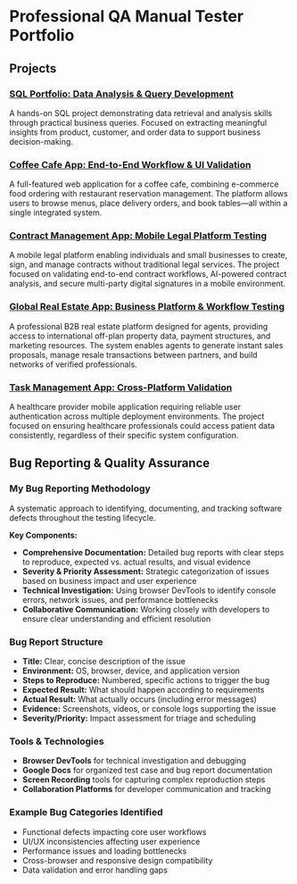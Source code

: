 # Professional QA Manual Tester Portfolio

## Projects

### [SQL Portfolio: Data Analysis & Query Development](https://github.com/Kathy-Davis/sql-portfolio-analysis)
A hands-on SQL project demonstrating data retrieval and analysis skills through practical business queries. Focused on extracting meaningful insights from product, customer, and order data to support business decision-making.

### [Coffee Cafe App: End-to-End Workflow & UI Validation](coffee-cafe-app-testing)
A full-featured web application for a coffee cafe, combining e-commerce food ordering with restaurant reservation management. The platform allows users to browse menus, place delivery orders, and book tables—all within a single integrated system.

### [Contract Management App: Mobile Legal Platform Testing](contract-management-app-testing)
A mobile legal platform enabling individuals and small businesses to create, sign, and manage contracts without traditional legal services. The project focused on validating end-to-end contract workflows, AI-powered contract analysis, and secure multi-party digital signatures in a mobile environment.

### [Global Real Estate App: Business Platform & Workflow Testing](global-real-estate-app-testing)
A professional B2B real estate platform designed for agents, providing access to international off-plan property data, payment structures, and marketing resources. The system enables agents to generate instant sales proposals, manage resale transactions between partners, and build networks of verified professionals.

### [Task Management App: Cross-Platform Validation](task-management-app-testing)
A healthcare provider mobile application requiring reliable user authentication across multiple deployment environments. The project focused on ensuring healthcare professionals could access patient data consistently, regardless of their specific system configuration.

## Bug Reporting & Quality Assurance

### My Bug Reporting Methodology
A systematic approach to identifying, documenting, and tracking software defects throughout the testing lifecycle.

**Key Components:**
- **Comprehensive Documentation:** Detailed bug reports with clear steps to reproduce, expected vs. actual results, and visual evidence
- **Severity & Priority Assessment:** Strategic categorization of issues based on business impact and user experience
- **Technical Investigation:** Using browser DevTools to identify console errors, network issues, and performance bottlenecks
- **Collaborative Communication:** Working closely with developers to ensure clear understanding and efficient resolution

### Bug Report Structure
- **Title:** Clear, concise description of the issue
- **Environment:** OS, browser, device, and application version
- **Steps to Reproduce:** Numbered, specific actions to trigger the bug
- **Expected Result:** What should happen according to requirements
- **Actual Result:** What actually occurs (including error messages)
- **Evidence:** Screenshots, videos, or console logs supporting the issue
- **Severity/Priority:** Impact assessment for triage and scheduling

### Tools & Technologies
- **Browser DevTools** for technical investigation and debugging
- **Google Docs** for organized test case and bug report documentation
- **Screen Recording** tools for capturing complex reproduction steps
- **Collaboration Platforms** for developer communication and tracking

### Example Bug Categories Identified
- Functional defects impacting core user workflows
- UI/UX inconsistencies affecting user experience
- Performance issues and loading bottlenecks
- Cross-browser and responsive design compatibility
- Data validation and error handling gaps
